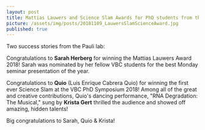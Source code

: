 ```yaml
---
layout: post
title: Mattias Lauwers and Science Slam Awards for PhD students from the Pauli Lab
picture: /assets/img/posts/20181109_LauwersSlamScienceAward.jpg
published: true
---
```

Two success stories from the Pauli lab:

Congratulations to **Sarah Herberg** for winning the Mattias Lauwers Award 2018! Sarah was nominated by her fellow VBC students for the best Monday seminar presentation of the year. 

Congratulations to **Quio** (Luis Enrique Cabrera Quio) for winning the first ever Science Slam at the VBC PhD Symposium 2018! Among all of the great and creative contributions, Quio's dancing performance, "RNA Degradation: The Musical," sung by **Krista Gert** thrilled the audience and showed off amazing, hidden talents! 

Big congratulations to Sarah, Quio & Krista!
